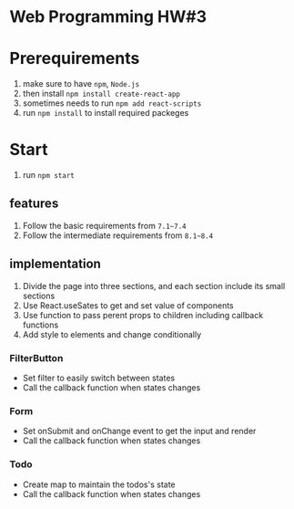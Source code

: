 # Web Programming HW#3
 
# Prerequirements

1. make sure to have `npm`, `Node.js`
2. then install `npm install create-react-app`
3. sometimes needs to run `npm add react-scripts`
4. run `npm install` to install required packeges

# Start

1. run `npm start`

## features

1. Follow the basic requirements from `7.1~7.4` 
2. Follow the intermediate requirements from `8.1~8.4` 

## implementation

1. Divide the page into three sections, and each section include its small sections
2. Use React.useSates to get and set value of components
3. Use function to pass perent props to children including callback functions
4. Add style to elements and change conditionally

### FilterButton

- Set filter to easily switch between states
- Call the callback function when states changes

### Form

- Set onSubmit and onChange event to get the input and render
- Call the callback function when states changes

### Todo

- Create map to maintain the todos's state
- Call the callback function when states changes